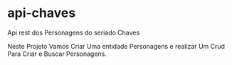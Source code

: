 # api-chaves
Api rest dos Personagens do seriado Chaves

Neste Projeto Vamos Criar Uma entidade Personagens e realizar Um Crud Para Criar e Buscar Personagens.
